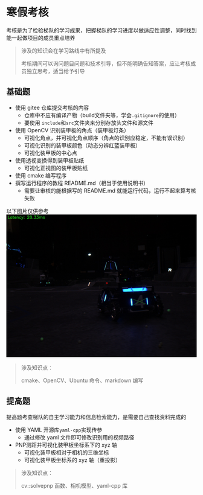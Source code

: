 # 寒假考核

考核是为了检验梯队的学习成果，把握梯队的学习进度以做适应性调整，同时找到能一起做项目的成员重点培养

> 涉及的知识会在学习路线中有所提及
>
> 考核期间可以询问题目问题和技术引导，但不能明确告知答案，应让考核成员独立思考，适当给予引导

## 基础题

- 使用 gitee 仓库提交考核的内容
  - 仓库中不应有编译产物（build文件夹等，学会`.gitignore`的使用）
  - 要使用 `include`和`src`文件夹来分别存放头文件和源文件
- 使用 OpenCV 识别装甲板的角点（装甲板灯条）
  - 可视化角点，并可视化角点顺序（角点的识别应稳定，不能有误识别）
  - 可视化识别的装甲板颜色（动态分辨红蓝装甲板）
  - 可视化装甲板的中心点
- 使用透视变换得到装甲板贴纸
  - 可视化正视图的装甲板贴纸
- 使用 cmake 编写程序
- 撰写运行程序的教程 README.md（相当于使用说明书）
  - 需要让审核的能根据写的 README.md 就能运行代码，运行不起来算考核失败

以下图片仅供参考
![armor](images/armor-detect.png)

> 涉及知识点：
>
> cmake、OpenCV、Ubuntu 命令、markdown 编写

## 提高题

提高题考查梯队的自主学习能力和信息检索能力，是需要自己查找资料完成的

- 使用 YAML 开源库`yaml-cpp`实现传参
  - 通过修改 yaml 文件即可修改识别用的视频路径
- PNP测距并可视化装甲板坐标系下的 xyz 轴
  - 可视化装甲板相对于相机的三维坐标
  - 可视化装甲板坐标系的 xyz 轴（重投影）

> 涉及知识点：
>
> cv::solvepnp 函数、相机模型、yaml-cpp 库
